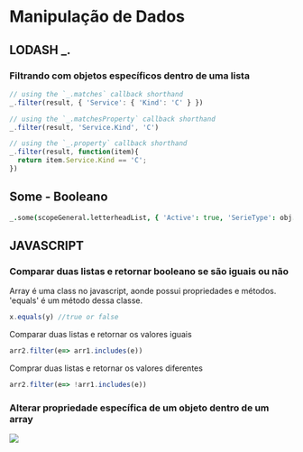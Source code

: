 # Manipulação de Dados

## LODASH \_.

### Filtrando com objetos específicos dentro de uma lista

```javascript
// using the `_.matches` callback shorthand
_.filter(result, { 'Service': { 'Kind': 'C' } })

// using the `_.matchesProperty` callback shorthand
_.filter(result, 'Service.Kind', 'C')

// using the `_.property` callback shorthand
_.filter(result, function(item){
  return item.Service.Kind == 'C';
})
```

## Some - Booleano

```coffeescript
_.some(scopeGeneral.letterheadList, { 'Active': true, 'SerieType': obj.SerieType })
```

## JAVASCRIPT

### Comparar duas listas e retornar booleano se são iguais ou não

Array é uma class no javascript, aonde possui propriedades e métodos. 'equals' é um método dessa classe.

```javascript
x.equals(y) //true or false
```

Comparar duas listas e retornar os valores iguais

```javascript
arr2.filter(e=> arr1.includes(e))
```

Comprar duas listas e retornar os valores diferentes

```javascript
arr2.filter(e=> !arr1.includes(e))
```

### Alterar propriedade específica de um objeto dentro de um array

![](https://s3.amazonaws.com/notejoy/note_images/248051.1.MicrosoftTeams-image%20%285%29.png)

